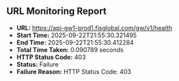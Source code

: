 ## URL Monitoring Report

- **URL:** https://api-gw1-prod1.fisglobal.com/gw/v1/health
- **Start Time:** 2025-09-22T21:55:30.321495
- **End Time:** 2025-09-22T21:55:30.412284
- **Total Time Taken:** 0.090789 seconds
- **HTTP Status Code:** 403
- **Status:** Failure
- **Failure Reason:** HTTP Status Code: 403
